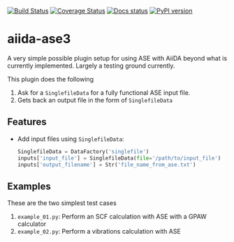 [![Build Status](https://github.com/aiidateam/aiida-ase3/workflows/ci/badge.svg?branch=master)](https://github.com/aiidateam/aiida-ase3/actions)
[![Coverage Status](https://coveralls.io/repos/github/aiidateam/aiida-ase3/badge.svg?branch=master)](https://coveralls.io/github/aiidateam/aiida-ase3?branch=master)
[![Docs status](https://readthedocs.org/projects/aiida-ase3/badge)](http://aiida-ase3.readthedocs.io/)
[![PyPI version](https://badge.fury.io/py/aiida-ase3.svg)](https://badge.fury.io/py/aiida-ase3)

# aiida-ase3

A very simple possible plugin setup for using ASE with AiiDA beyond what is currently implemented. Largely a testing ground currently.

This plugin does the following 
1. Ask for a `SinglefileData` for a fully functional ASE input file. 
2. Gets back an output file in the form of `SinglefileData`

## Features

 * Add input files using `SinglefileData`:
   ```python
   SinglefileData = DataFactory('singlefile')
   inputs['input_file'] = SinglefileData(file='/path/to/input_file')
   inputs['output_filename'] = Str('file_name_from_ase.txt')
   ```

## Examples

These are the two simplest test cases 
1. `example_01.py`: Perform an SCF calculation with ASE with a GPAW calculator
2. `example_02.py`: Perform a vibrations calculation with ASE

